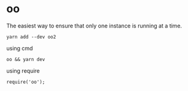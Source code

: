 oo
====

The easiest way to ensure that only one instance is running at a time.

```
yarn add --dev oo2
```

using cmd
```
oo && yarn dev
```

using require
```tsx
require('oo');
```
